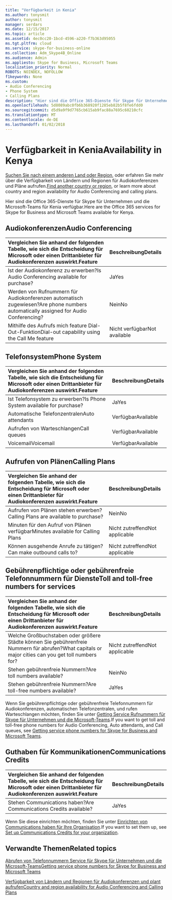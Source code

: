 ```yaml
---
title: "Verfügbarkeit in Kenia"
ms.author: tonysmit
author: tonysmit
manager: serdars
ms.date: 12/15/2017
ms.topic: article
ms.assetid: 4ec0cc20-1bcd-4596-a220-f7b363d95055
ms.tgt.pltfrm: cloud
ms.service: skype-for-business-online
ms.collection: Adm_Skype4B_Online
ms.audience: Admin
ms.appliesto: Skype for Business, Microsoft Teams
localization_priority: Normal
ROBOTS: NOINDEX, NOFOLLOW
f1keywords: None
ms.custom:
- Audio Conferencing
- Phone System
- Calling Plans
description: "Hier sind die Office 365-Dienste für Skype für Unternehmen und die Microsoft-Teams für Kenia verfügbar."
ms.openlocfilehash: 5d8089abc0fb6b368920f1285eb82b5f8fe6fdd0
ms.sourcegitcommit: d5d9a9f9d7765cb615ab9fac88a7695c60210cfc
ms.translationtype: MT
ms.contentlocale: de-DE
ms.lasthandoff: 01/02/2018
---
```

# <a name="availability-in-kenya"></a><span data-ttu-id="210ad-103">Verfügbarkeit in Kenia</span><span class="sxs-lookup"><span data-stu-id="210ad-103">Availability in Kenya</span></span>

<span data-ttu-id="210ad-104">[Suchen Sie nach einem anderen Land oder Region](country-and-region-availability-for-audio-conferencing-and-calling-plans.md), oder erfahren Sie mehr über die Verfügbarkeit von Ländern und Regionen für Audiokonferenzen und Pläne aufrufen.</span><span class="sxs-lookup"><span data-stu-id="210ad-104">[Find another country or region](country-and-region-availability-for-audio-conferencing-and-calling-plans.md), or learn more about country and region availability for Audio Conferencing and calling plans.</span></span>

<span data-ttu-id="210ad-105">Hier sind die Office 365-Dienste für Skype für Unternehmen und die Microsoft-Teams für Kenia verfügbar.</span><span class="sxs-lookup"><span data-stu-id="210ad-105">Here are the Office 365 services for Skype for Business and Microsoft Teams available for Kenya.</span></span>
  
## <a name="audio-conferencing"></a><span data-ttu-id="210ad-106">Audiokonferenzen</span><span class="sxs-lookup"><span data-stu-id="210ad-106">Audio Conferencing</span></span>

|<span data-ttu-id="210ad-107">Vergleichen Sie anhand der folgenden Tabelle, wie sich die Entscheidung für Microsoft oder einen Drittanbieter für Audiokonferenzen auswirkt.</span><span class="sxs-lookup"><span data-stu-id="210ad-107">**Feature**</span></span>|<span data-ttu-id="210ad-108">**Beschreibung**</span><span class="sxs-lookup"><span data-stu-id="210ad-108">**Details**</span></span>|
|:-----|:-----|
|<span data-ttu-id="210ad-109">Ist der Audiokonferenz zu erwerben?</span><span class="sxs-lookup"><span data-stu-id="210ad-109">Is Audio Conferencing available for purchase?</span></span>  <br/> |<span data-ttu-id="210ad-110">Ja</span><span class="sxs-lookup"><span data-stu-id="210ad-110">Yes</span></span>  <br/> |
|<span data-ttu-id="210ad-111">Werden von Rufnummern für Audiokonferenzen automatisch zugewiesen?</span><span class="sxs-lookup"><span data-stu-id="210ad-111">Are phone numbers automatically assigned for Audio Conferencing?</span></span>  <br/> |<span data-ttu-id="210ad-112">Nein</span><span class="sxs-lookup"><span data-stu-id="210ad-112">No</span></span>  <br/> |
|<span data-ttu-id="210ad-113">Mithilfe des Aufrufs mich feature Dial-Out-Funktion</span><span class="sxs-lookup"><span data-stu-id="210ad-113">Dial-out capability using the Call Me feature</span></span>  <br/> |<span data-ttu-id="210ad-114">Nicht verfügbar</span><span class="sxs-lookup"><span data-stu-id="210ad-114">Not available</span></span>  <br/> |
   
## <a name="phone-system"></a><span data-ttu-id="210ad-115">Telefonsystem</span><span class="sxs-lookup"><span data-stu-id="210ad-115">Phone System</span></span>

|<span data-ttu-id="210ad-116">Vergleichen Sie anhand der folgenden Tabelle, wie sich die Entscheidung für Microsoft oder einen Drittanbieter für Audiokonferenzen auswirkt.</span><span class="sxs-lookup"><span data-stu-id="210ad-116">**Feature**</span></span>|<span data-ttu-id="210ad-117">**Beschreibung**</span><span class="sxs-lookup"><span data-stu-id="210ad-117">**Details**</span></span>|
|:-----|:-----|
|<span data-ttu-id="210ad-118">Ist Telefonsystem zu erwerben?</span><span class="sxs-lookup"><span data-stu-id="210ad-118">Is Phone System available for purchase?</span></span>  <br/> |<span data-ttu-id="210ad-119">Ja</span><span class="sxs-lookup"><span data-stu-id="210ad-119">Yes</span></span>  <br/> |
| <span data-ttu-id="210ad-120">Automatische Telefonzentralen</span><span class="sxs-lookup"><span data-stu-id="210ad-120">Auto attendants</span></span> <br/> |<span data-ttu-id="210ad-121">Verfügbar</span><span class="sxs-lookup"><span data-stu-id="210ad-121">Available</span></span>  <br/> |
|<span data-ttu-id="210ad-122">Aufrufen von Warteschlangen</span><span class="sxs-lookup"><span data-stu-id="210ad-122">Call queues</span></span>  <br/> |<span data-ttu-id="210ad-123">Verfügbar</span><span class="sxs-lookup"><span data-stu-id="210ad-123">Available</span></span>  <br/> |
|<span data-ttu-id="210ad-124">Voicemail</span><span class="sxs-lookup"><span data-stu-id="210ad-124">Voicemail</span></span>  <br/> |<span data-ttu-id="210ad-125">Verfügbar</span><span class="sxs-lookup"><span data-stu-id="210ad-125">Available</span></span>  <br/> |
   
## <a name="calling-plans"></a><span data-ttu-id="210ad-126">Aufrufen von Plänen</span><span class="sxs-lookup"><span data-stu-id="210ad-126">Calling Plans</span></span>

|<span data-ttu-id="210ad-127">Vergleichen Sie anhand der folgenden Tabelle, wie sich die Entscheidung für Microsoft oder einen Drittanbieter für Audiokonferenzen auswirkt.</span><span class="sxs-lookup"><span data-stu-id="210ad-127">**Feature**</span></span>|<span data-ttu-id="210ad-128">**Beschreibung**</span><span class="sxs-lookup"><span data-stu-id="210ad-128">**Details**</span></span>|
|:-----|:-----|
|<span data-ttu-id="210ad-129">Aufrufen von Plänen stehen erwerben?</span><span class="sxs-lookup"><span data-stu-id="210ad-129">Calling Plans are available to purchase?</span></span>  <br/> |<span data-ttu-id="210ad-130">Nein</span><span class="sxs-lookup"><span data-stu-id="210ad-130">No</span></span>  <br/> |
|<span data-ttu-id="210ad-131">Minuten für den Aufruf von Plänen verfügbar</span><span class="sxs-lookup"><span data-stu-id="210ad-131">Minutes available for Calling Plans</span></span>  <br/> |<span data-ttu-id="210ad-132">Nicht zutreffend</span><span class="sxs-lookup"><span data-stu-id="210ad-132">Not applicable</span></span>  <br/> |
|<span data-ttu-id="210ad-133">Können ausgehende Anrufe zu tätigen?</span><span class="sxs-lookup"><span data-stu-id="210ad-133">Can make outbound calls to?</span></span>  <br/> |<span data-ttu-id="210ad-134">Nicht zutreffend</span><span class="sxs-lookup"><span data-stu-id="210ad-134">Not applicable</span></span>  <br/> |
   
## <a name="toll-and-toll-free-numbers-for-services"></a><span data-ttu-id="210ad-135">Gebührenpflichtige oder gebührenfreie Telefonnummern für Dienste</span><span class="sxs-lookup"><span data-stu-id="210ad-135">Toll and toll-free numbers for services</span></span>

|<span data-ttu-id="210ad-136">Vergleichen Sie anhand der folgenden Tabelle, wie sich die Entscheidung für Microsoft oder einen Drittanbieter für Audiokonferenzen auswirkt.</span><span class="sxs-lookup"><span data-stu-id="210ad-136">**Feature**</span></span>|<span data-ttu-id="210ad-137">**Beschreibung**</span><span class="sxs-lookup"><span data-stu-id="210ad-137">**Details**</span></span>|
|:-----|:-----|
|<span data-ttu-id="210ad-138">Welche Großbuchstaben oder größere Städte können Sie gebührenfreie Nummern für abrufen?</span><span class="sxs-lookup"><span data-stu-id="210ad-138">What capitals or major cities can you get toll numbers for?</span></span>  <br/> |<span data-ttu-id="210ad-139">Nicht zutreffend</span><span class="sxs-lookup"><span data-stu-id="210ad-139">Not applicable</span></span>  <br/> |
|<span data-ttu-id="210ad-140">Stehen gebührenfreie Nummern?</span><span class="sxs-lookup"><span data-stu-id="210ad-140">Are toll numbers available?</span></span>  <br/> |<span data-ttu-id="210ad-141">Nein</span><span class="sxs-lookup"><span data-stu-id="210ad-141">No</span></span>  <br/> |
|<span data-ttu-id="210ad-142">Stehen gebührenfreie Nummern?</span><span class="sxs-lookup"><span data-stu-id="210ad-142">Are toll-free numbers available?</span></span>  <br/> |<span data-ttu-id="210ad-143">Ja</span><span class="sxs-lookup"><span data-stu-id="210ad-143">Yes</span></span>  <br/> |
   
 <span data-ttu-id="210ad-144">Wenn Sie gebührenpflichtige oder gebührenfreie Telefonnummern für Audiokonferenzen, automatischen Telefonzentralen, und rufen Warteschlangen möchten, finden Sie unter [Getting Service Rufnummern für Skype für Unternehmen und die Microsoft-Teams](../what-is-phone-system-in-office-365/getting-service-phone-numbers.md).</span><span class="sxs-lookup"><span data-stu-id="210ad-144">If you want to get toll and toll-free phone numbers for Audio Conferencing, Auto attendants, and Call queues, see [Getting service phone numbers for Skype for Business and Microsoft Teams](../what-is-phone-system-in-office-365/getting-service-phone-numbers.md).</span></span>
  
## <a name="communications-credits"></a><span data-ttu-id="210ad-145">Guthaben für Kommunikationen</span><span class="sxs-lookup"><span data-stu-id="210ad-145">Communications Credits</span></span>

|<span data-ttu-id="210ad-146">Vergleichen Sie anhand der folgenden Tabelle, wie sich die Entscheidung für Microsoft oder einen Drittanbieter für Audiokonferenzen auswirkt.</span><span class="sxs-lookup"><span data-stu-id="210ad-146">**Feature**</span></span>|<span data-ttu-id="210ad-147">**Beschreibung**</span><span class="sxs-lookup"><span data-stu-id="210ad-147">**Details**</span></span>|
|:-----|:-----|
|<span data-ttu-id="210ad-148">Stehen Communications haben?</span><span class="sxs-lookup"><span data-stu-id="210ad-148">Are Communications Credits available?</span></span>  <br/> |<span data-ttu-id="210ad-149">Ja</span><span class="sxs-lookup"><span data-stu-id="210ad-149">Yes</span></span>  <br/> |
   
<span data-ttu-id="210ad-150">Wenn Sie diese einrichten möchten, finden Sie unter [Einrichten von Communications haben für Ihre Organisation](../skype-for-business-and-microsoft-teams-add-on-licensing/set-up-communications-credits-for-your-organization.md).</span><span class="sxs-lookup"><span data-stu-id="210ad-150">If you want to set them up, see [Set up Communications Credits for your organization](../skype-for-business-and-microsoft-teams-add-on-licensing/set-up-communications-credits-for-your-organization.md).</span></span>
  
## <a name="related-topics"></a><span data-ttu-id="210ad-151">Verwandte Themen</span><span class="sxs-lookup"><span data-stu-id="210ad-151">Related topics</span></span>

[<span data-ttu-id="210ad-152">Abrufen von Telefonnummern Service für Skype für Unternehmen und die Microsoft-Teams</span><span class="sxs-lookup"><span data-stu-id="210ad-152">Getting service phone numbers for Skype for Business and Microsoft Teams</span></span>](../what-is-phone-system-in-office-365/getting-service-phone-numbers.md)

[<span data-ttu-id="210ad-153">Verfügbarkeit von Ländern und Regionen für Audiokonferenzen und plant aufrufen</span><span class="sxs-lookup"><span data-stu-id="210ad-153">Country and region availability for Audio Conferencing and Calling Plans</span></span>](../country-and-region-availability-for-audio-conferencing-and-calling-plans/country-and-region-availability-for-audio-conferencing-and-calling-plans.md)



